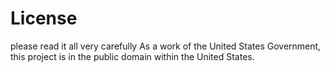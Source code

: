 # License
please read it all very carefully
As a work of the United States Government, this project is in the public domain within the United States.
